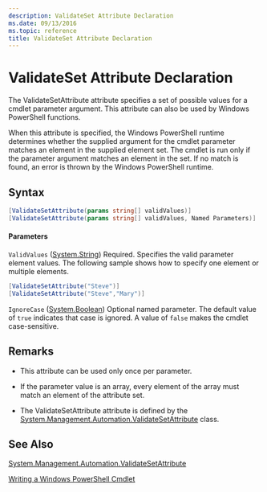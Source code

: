 ```yaml
---
description: ValidateSet Attribute Declaration
ms.date: 09/13/2016
ms.topic: reference
title: ValidateSet Attribute Declaration
---
```

# ValidateSet Attribute Declaration

The ValidateSetAttribute attribute specifies a set of possible values for a cmdlet parameter argument. This attribute can also be used by Windows PowerShell functions.

When this attribute is specified, the Windows PowerShell runtime determines whether the supplied argument for the cmdlet parameter matches an element in the supplied element set. The cmdlet is run only if the parameter argument matches an element in the set. If no match is found, an error is thrown by the Windows PowerShell runtime.

## Syntax

```csharp
[ValidateSetAttribute(params string[] validValues)]
[ValidateSetAttribute(params string[] validValues, Named Parameters)]
```

#### Parameters

`ValidValues` ([System.String](/dotnet/api/System.String))
Required. Specifies the valid parameter element values. The following sample shows how to specify one element or multiple elements.

```csharp
[ValidateSetAttribute("Steve")]
[ValidateSetAttribute("Steve","Mary")]
```

`IgnoreCase` ([System.Boolean](/dotnet/api/System.Boolean))
Optional named parameter. The default value of `true` indicates that case is ignored. A value of `false` makes the cmdlet case-sensitive.

## Remarks

- This attribute can be used only once per parameter.

- If the parameter value is an array, every element of the array must match an element of the attribute set.

- The ValidateSetAttribute attribute is defined by the [System.Management.Automation.ValidateSetAttribute](/dotnet/api/System.Management.Automation.ValidateSetAttribute) class.

## See Also

[System.Management.Automation.ValidateSetAttribute](/dotnet/api/System.Management.Automation.ValidateSetAttribute)

[Writing a Windows PowerShell Cmdlet](./writing-a-windows-powershell-cmdlet.md)
